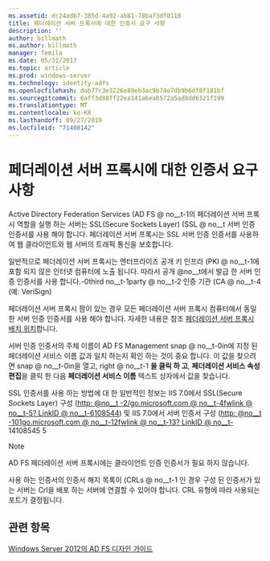 ```yaml
---
ms.assetid: dc24adb7-385d-4a92-ab81-78ba73df0118
title: 페더레이션 서버 프록시에 대한 인증서 요구 사항
description: ''
author: billmath
ms.author: billmath
manager: femila
ms.date: 05/31/2017
ms.topic: article
ms.prod: windows-server
ms.technology: identity-adfs
ms.openlocfilehash: dab77c3e3226e89eb3ac9b74e7db9b6df8f181bf
ms.sourcegitcommit: 6aff3d88ff22ea141a6ea6572a5ad8dd6321f199
ms.translationtype: MT
ms.contentlocale: ko-KR
ms.lasthandoff: 09/27/2019
ms.locfileid: "71408142"
---
```

# <a name="certificate-requirements-for-federation-server-proxies"></a>페더레이션 서버 프록시에 대한 인증서 요구 사항

Active Directory Federation Services \(AD FS @ no__t-1의 페더레이션 서버 프록시 역할을 실행 하는 서버는 SSL(Secure Sockets Layer) \(SSL @ no__t 서버 인증 인증서를 사용 해야 합니다. 페더레이션 서버 프록시는 SSL 서버 인증 인증서를 사용하여 웹 클라이언트와 웹 서버의 트래픽 통신을 보호합니다.  
  
일반적으로 페더레이션 서버 프록시는 엔터프라이즈 공개 키 인프라 \(PKI @ no__t-1에 포함 되지 않은 인터넷 컴퓨터에 노출 됩니다. 따라서 공개 @no__t에서 발급 한 서버 인증 인증서를 사용 합니다.-0third no__t-1party @ no__t-2 인증 기관 \(CA @ no__t-4 (예: VeriSign)  
  
페더레이션 서버 프록시 팜이 있는 경우 모든 페더레이션 서버 프록시 컴퓨터에서 동일한 서버 인증 인증서를 사용 해야 합니다. 자세한 내용은 참조 [페더레이션 서버 프록시 배치 위치](When-to-Create-a-Federation-Server-Proxy-Farm.md)합니다.  
  
서버 인증 인증서의 주체 이름이 AD FS Management snap @ no__t-0in에 지정 된 페더레이션 서비스 이름 값과 일치 하는지 확인 하는 것이 중요 합니다. 이 값을 찾으려면 snap @ no__t-0in을 열고, right @ no__t-1 **을 클릭 하 고**, **페더레이션 서비스 속성 편집**을 클릭 한 다음 **페더레이션 서비스 이름** 텍스트 상자에서 값을 찾습니다.  
  
SSL 인증서를 사용 하는 방법에 대 한 일반적인 정보는 IIS 7.0에서 SSL(Secure Sockets Layer) 구성 \([http: @no__t -2\/go.microsoft.com @ no__t-4fwlink @ no__t-5? LinkID @ no__t-6108544](https://go.microsoft.com/fwlink/?LinkID=108544)\) 및 IIS 7.0에서 서버 인증서 구성 \([http: @no__t -101go.microsoft.com @ no__t-12fwlink @ no__t-13? LinkID @ no__t-](https://go.microsoft.com/fwlink/?LinkID=108545)14108545 5  
  
> [!NOTE]  
> AD FS 페더레이션 서버 프록시에는 클라이언트 인증 인증서가 필요 하지 않습니다.  
  
사용 하는 인증서의 인증서 해지 목록이 \(CRLs @ no__t-1 인 경우 구성 된 인증서가 있는 서버는 Crl을 배포 하는 서버에 연결할 수 있어야 합니다. CRL 유형에 따라 사용되는 포트가 결정됩니다.  
  
## <a name="see-also"></a>관련 항목
[Windows Server 2012의 AD FS 디자인 가이드](AD-FS-Design-Guide-in-Windows-Server-2012.md)

